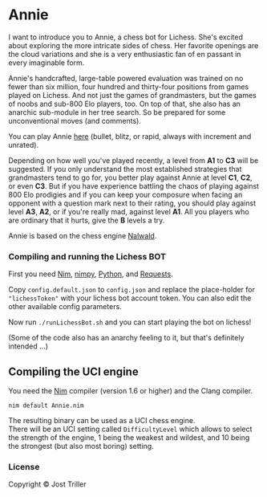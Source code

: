 # Annie

I want to introduce you to Annie, a chess bot for Lichess. She's excited about exploring the more intricate sides of chess. Her favorite openings are the cloud variations and she is a very enthusiastic fan of en passant in every imaginable form.

Annie's handcrafted, large-table powered evaluation was trained on no fewer than six million, four hundred and thirty-four positions from games played on Lichess. And not just the games of grandmasters, but the games of noobs and sub-800 Elo players, too. On top of that, she also has an anarchic sub-module in her tree search. So be prepared for some unconventional moves (and comments).

You can play Annie [here](https://lichess.org/@/Annie_Archy) (bullet, blitz, or rapid, always with increment and unrated).

Depending on how well you've played recently, a level from **A1** to **C3** will be suggested. If you only understand the most established strategies that grandmasters tend to go for, you better play against Annie at level **C1**, **C2**, or even **C3**. But if you have experience battling the chaos of playing against 800 Elo prodigies and if you can keep your composure when facing an opponent with a question mark next to their rating, you should play against level **A3**, **A2**, or if you're really mad, against level **A1**. All you players who are ordinary that it hurts, give the **B** levels a try.

Annie is based on the chess engine [Nalwald](https://gitlab.com/tsoj/Nalwald).

### Compiling and running the Lichess BOT

First you need [Nim](https://nim-lang.org/), [nimpy](https://github.com/yglukhov/nimpy), [Python](https://www.python.org/), and [Requests](https://pypi.org/project/requests/).

Copy `config.default.json` to `config.json` and replace the place-holder for `"lichessToken"` with your lichess bot account token. You can also edit the other available config parameters.

Now run `./runLichessBot.sh` and you can start playing the bot on lichess!

(Some of the code also has an anarchy feeling to it, but that's definitely intended ...)

## Compiling the UCI engine

You need the [Nim](https://nim-lang.org/) compiler (version 1.6 or higher) and the Clang compiler.

```
nim default Annie.nim
```

The resulting binary can be used as a UCI chess engine.  
There will be an UCI setting called `DifficultyLevel` which allows to select the strength of the engine, 1 being the weakest and wildest, and 10 being the strongest (but also most boring) setting.

### License

Copyright © Jost Triller
